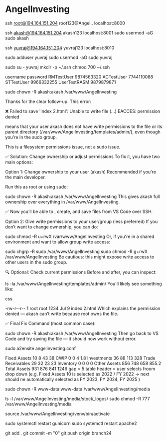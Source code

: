 # AngelInvesting
ssh root@194.164.151.204
root123@Angel..
localhost:8000

ssh akash@194.164.151.204 
akash123 
localhost:8001
sudo usermod -aG sudo akash

ssh yuvraj@194.164.151.204 
yuvraj123
localhost:8010

sudo adduser yuvraj
sudo usermod -aG sudo yuvraj

sudo su - yuvraj
mkdir -p ~/.ssh
chmod 700 ~/.ssh

username password
RMTestUser 9874563320
ACTestUser 7744110088
STTestUser 9966332255
UserTestRASM 9879879871

sudo chown -R akash:akash /var/www/AngelInvesting





<!-- =================================================================== -->
Thanks for the clear follow-up. This error:

❌ Failed to save 'index  2.html': Unable to write file (...) EACCES: permission denied

means that your user akash does not have write permissions to the file or its parent directory (/var/www/AngelInvesting/templates/admin/), even though you're in the sudo group.

This is a filesystem permissions issue, not a sudo issue.

✅ Solution: Change ownership or adjust permissions
To fix it, you have two main options:

Option 1: Change ownership to your user (akash)
Recommended if you're the main developer.

Run this as root or using sudo:




sudo chown -R akash:akash /var/www/AngelInvesting
This gives akash full ownership over everything in /var/www/AngelInvesting.

✅ Now you’ll be able to , create, and save files from VS Code over SSH.

Option 2: Give write permissions to your user/group (less preferred)
If you don’t want to change ownership, you can do:




sudo chmod -R u+rwX /var/www/AngelInvesting
Or, if you're in a shared environment and want to allow group write access:




sudo chgrp -R sudo /var/www/AngelInvesting
sudo chmod -R g+rwX /var/www/AngelInvesting
Be cautious: this might expose write access to other users in the sudo group.

🔍 Optional: Check current permissions
Before and after, you can inspect:




ls -la /var/www/AngelInvesting/templates/admin/
You'll likely see something like:

css


-rw-r--r-- 1 root root 1234 Jul 9  index  2.html
Which explains the permission denied — akash can’t write because root owns the file.

✅ Final Fix Command (most common case):



sudo chown -R akash:akash /var/www/AngelInvesting
Then go back to VS Code and try saving the file — it should now work without error.


sudo a2ensite angelinvesting.conf


Fixed Assets 10 8 43 38
CWIP 0 0 4 1.8
Investments 36 88 113 328
Trade Receivables 29 32 23 23
Inventory 0 0 0 0
Other Assets 856 748 658 855.2
Total Assets 931 876 841 1246
gap = 5
table header = user selects froom drop down (e.g. Fixed Assets 10 is selected as 2022 / FY 2022 -> next should ne automatically selected as  FY 2023,  FY 2024,  FY 2025  )



sudo chown -R www-data:www-data /var/www/AngelInvesting/media









ls -l /var/www/AngelInvesting/media/stock_logos/
sudo chmod -R 777 /var/www/AngelInvesting/media


source /var/www/AngelInvesting/venv/bin/activate

sudo systemctl restart gunicorn
sudo systemctl restart apache2

git add .
git commit -m "0"
git push origin branch24